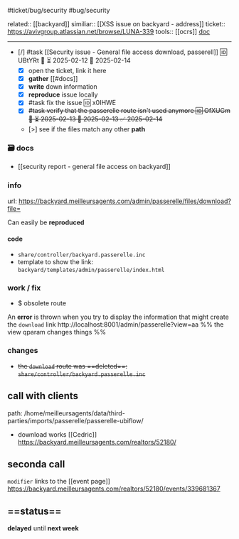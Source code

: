 #ticket/bug/security #bug/security

related:: [[backyard]]
similiar:: [[XSS issue on backyard - address]]
ticket:: https://avivgroup.atlassian.net/browse/LUNA-339
tools:: [[ocrs]]
[doc](https://docs.google.com/document/d/1XdfOhoQzyYqBhOPb2rk3U7onIIFLz-nG/edit?usp=sharing&ouid=103366236384036348900&rtpof=true&sd=true)
___
- [/] #task [[Security issue - General file access download, passerell]] 🆔 UBtYRt 🔼 ⏳ 2025-02-12 📅 2025-02-14
	- [x] open the ticket, link it here
	- [x] **gather** [[#docs]]
	- [x] **write** down information
	- [x] **reproduce** issue locally
	- [x] #task fix the issue 🆔 x0IHWE
	- [x] ~~#task verify that the passerelle route isn't used anymore 🆔 OfXUGm 🔼 ⏳ 2025-02-13 📅 2025-02-13 ✅ 2025-02-14~~
	- [>] see if the files match any other **path**
### 🗃 docs
- [[security report - general file access on backyard]]
### ℹnfo
url: https://backyard.meilleursagents.com/admin/passerelle/files/download?file=

Can easily be **reproduced**
#### **code**
- `share/controller/backyard.passerelle.inc`
- template to show the link: `backyard/templates/admin/passerelle/index.html`
### work / fix
- $ obsolete route

An **error** is thrown when you try to display the information that might create the `download` link
http://localhost:8001/admin/passerelle?view=aa
%%  the view qparam changes things %%

### **changes**
- ~~the `download` route was ==deleted==: `share/controller/backyard.passerelle.inc`~~

## call with clients

path: /home/meilleursagents/data/third-parties/imports/passerelle/passerelle-ubiflow/
- download works
[[Cedric]]
https://backyard.meilleursagents.com/realtors/52180/

## seconda call

`modifier` links to the [[event page]]
https://backyard.meilleursagents.com/realtors/52180/events/339681367

## ==status==

**delayed** until **next week**